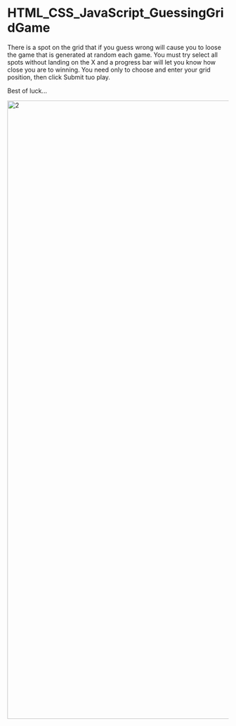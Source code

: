 # HTML_CSS_JavaScript_GuessingGridGame

There is a spot on the grid that if you guess wrong will cause you to loose the game that is generated at random each game. You must try select all spots without landing on the X
and a progress bar will let you know how close you are to winning.
You need only to choose and enter your grid position, then click Submit tuo play.

Best of luck...


<img width="1409" alt="2" src="https://github.com/FE7R7/HTML_CSS_JavaScript_GuessingGridGame/assets/147453330/548b85f6-8645-4575-83c0-eb86ca320d6c">
